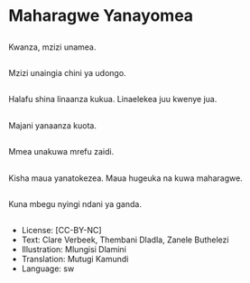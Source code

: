 # Maharagwe Yanayomea

##
Kwanza, mzizi unamea.

##
Mzizi unaingia chini ya
udongo.

##
Halafu shina linaanza
kukua.
Linaelekea juu kwenye
jua.

##
Majani yanaanza kuota.

##
Mmea unakuwa mrefu
zaidi.

##
Kisha maua
yanatokezea.
Maua hugeuka na kuwa
maharagwe.

##
Kuna mbegu nyingi
ndani ya ganda.

##
* License: [CC-BY-NC]
* Text: Clare Verbeek, Thembani Dladla, Zanele Buthelezi
* Illustration: Mlungisi Dlamini
* Translation: Mutugi Kamundi
* Language: sw
